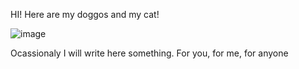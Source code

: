 <!-- ---
title: Welcome to my blog
---
 -->
 HI! Here are my doggos and my cat!
 
 ![image](https://user-images.githubusercontent.com/15703361/188332200-79815115-59f7-42e1-802a-43b5f1071250.png)

 
 Ocassionaly I will write here something. For you, for me, for anyone
